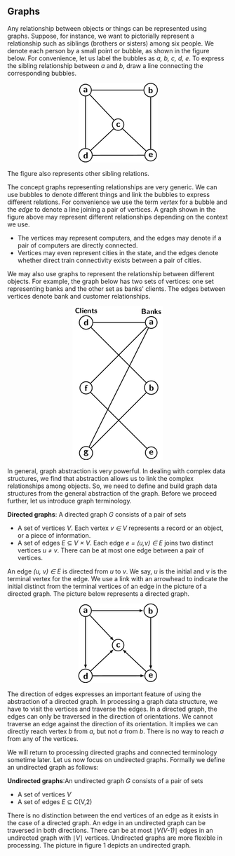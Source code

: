 ## Graphs

Any relationship between objects or things can be represented using graphs. Suppose, for instance,
we want to pictorially represent a relationship such as siblings (brothers or sisters) among six people. We denote each person by a small point or bubble, as shown in the figure below.
For convenience, let us label the bubbles as <i>a, b, c, d, e</i>. To express the sibling 
relationship between <i>a</i> and <i>b</i>, draw a line connecting the corresponding bubbles. 
<p style="text-align:center">
  <img src="../images/undirectedGraph.png">
</p> 
The figure also represents other sibling relations.

The concept graphs representing relationships are very generic. We can use bubbles to denote different
things and link the bubbles to express different relations. For convenience we use the term 
<i>vertex</i> for a bubble and the <i>edge</i> to denote a line joining a pair of vertices. A graph shown in the figure above may represent different relationships depending on the
context we use.  

- The vertices may represent computers, and the edges may denote if a pair of computers are directly connected. 
- Vertices may even represent cities in the state, and the edges denote whether direct train connectivity exists between a pair of cities.

We may also use graphs to represent the relationship between different objects. For example, the
graph below has two sets of vertices: one set representing banks and the other set as banks' clients. The edges between vertices denote bank and customer relationships.
<p style="text-align:center">
  <img src="../images/bankClientGraph.png">
</p> 

In general, graph abstraction is very powerful. In dealing with complex data structures, we 
find that abstraction allows us to link the complex relationships among objects. So, we need to
define and build graph data structures from the general abstraction of the graph. Before we proceed 
further, let us introduce graph terminology. 

<strong>Directed graphs</strong>: A directed graph <i>G</i> consists of a pair of sets
 
- A set of vertices <i>V</i>. Each vertex <i>v &isin; V</i> represents a record or an object, or a piece of information. 
- A set of edges <i>E</i> &#8838; <i>V &times; V</i>. Each edge <i>e = (u,v) &isin; E</i> joins two distinct vertices <i>u &ne; v</i>. There can be at most one edge between a pair of vertices.

An edge <i>(u, v) &isin; E</i> is directed from <i>u</i> to <i>v</i>. We say, <i>u</i> is the initial
and <i>v</i> is the terminal vertex for the edge.  We use a link with an arrowhead to indicate the
initial distinct from the terminal vertices of an edge in the picture of a directed graph. 
The picture below represents a directed graph.
<p style="text-align:center">
  <img src="../images/directedGraph.png">
</p> 
The direction of edges expresses an important feature of using the abstraction of a directed graph.
In processing a graph data structure, we have to visit the vertices and traverse the edges. In a 
directed graph, the edges can only be traversed in the direction of orientations. We cannot traverse an 
edge against the direction of its orientation. It implies we can directly reach vertex <i>b</i> 
from <i>a</i>, but not <i>a</i> from <i>b</i>. There is no way to reach <i>a</i> from any of the 
vertices.

We will return to processing directed graphs and connected terminology sometime later. Let us
now focus on undirected graphs. Formally we define an undirected graph as follows:

<strong>Undirected graphs</strong>:An undirected graph <i>G</i> consists of a pair of sets
 
- A set of vertices <i>V</i>
- A set of edges <i>E</i> &#8838; C(V,2)</i>

There is no distinction between the end vertices of an edge as it exists in the case of a directed
graph. An edge in an undirected graph can be traversed in both directions. There can be
at most &#8739;<i>V(V-1)</i>&#8739; edges in an undirected graph with &#8739;<i>V</i>&#8739; vertices.
Undirected graphs are more flexible in processing. The picture in figure 1 depicts an undirected graph.
